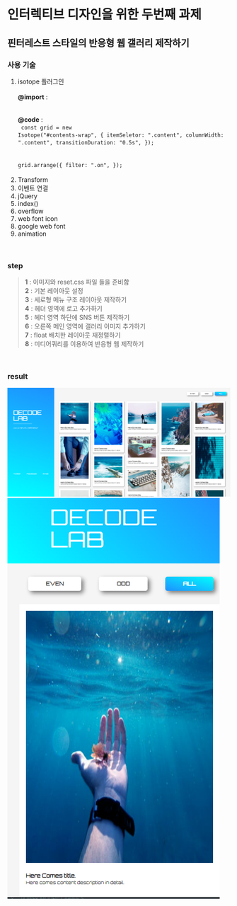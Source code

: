 # 인터렉티브 디자인을 위한 두번째 과제

## 핀터레스트 스타일의 반응형 웹 갤러리 제작하기

### 사용 기술
1. isotope 플러그인 <br><br>
   **@import** : <br>
   <code><script src="https://unpkg.com/isotope-layout@3/dist/isotope.pkgd.min.js"></script></code><br><br>
   **@code** : <br>
   <code>
   const grid = new Isotope("#contents-wrap", {
   itemSeletor: ".content",
   columnWidth: ".content",
   transitionDuration: "0.5s",
   });
   </code><br><br>
   <code>
   grid.arrange({
   filter: ".on",
   });
   </code>
   <br><br>
2. Transform
3. 이벤트 연결
4. jQuery
5. index()
6. overflow
7. web font icon
8. google web font
9. animation

<br>

### step
> **1** : 이미지와 reset.css 파일 들을 준비함
> <br> **2** : 기본 레이아웃 설정
> <br> **3** : 세로형 메뉴 구조 레이아웃 제작하기
> <br> **4** : 헤더 영역에 로고 추가하기
> <br> **5** : 헤더 영역 하단에 SNS 버튼 제작하기
> <br> **6** : 오른쪽 메인 영역에 갤러리 이미지 추가하기
> <br> **7** : float 배치한 레이아웃 재정렬하기
> <br> **8** : 미디어쿼리를 이용하여 반응형 웹 제작하기

<br>

### result
![alt](./img/result.png)
![alt](./img/result01.png)

